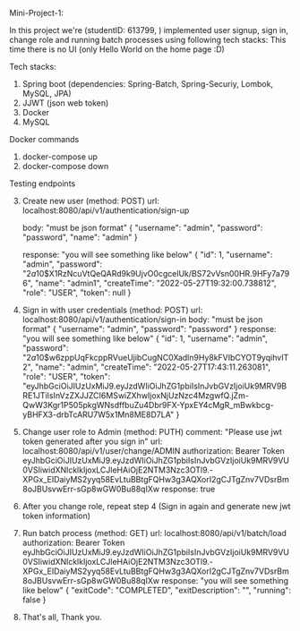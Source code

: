 Mini-Project-1:

In this project we're (studentID: 613799, ) implemented user signup, sign in, change role and running batch processes using following tech stacks:
This time there is no UI (only Hello World on the home page :D)

Tech stacks:
1. Spring boot (dependencies: Spring-Batch, Spring-Securiy, Lombok, MySQL, JPA)
2. JJWT (json web token)
3. Docker
4. MySQL 

Docker commands
1. docker-compose up
2. docker-compose down

Testing endpoints

3. Create new user (method: POST)
    url: localhost:8080/api/v1/authentication/sign-up

    body: "must be json format"
         {
            "username": "admin",
            "password": "password",
            "name": "admin"
        }
        
    response: "you will see something like below"
        {
            "id": 1,
            "username": "admin",
            "password": "$2a$10$X1RzNcuVtQeQARd9k9UjvO0cgcelUk/BS72vVsn00HR.9HFy7a796",
            "name": "admin1",
            "createTime": "2022-05-27T19:32:00.738812",
            "role": "USER",
            "token": null
        }

4. Sign in with user credentials (method: POST)
    url: localhost:8080/api/v1/authentication/sign-in
    body: "must be json format"
        {
            "username": "admin",
            "password": "password"
        }
    response: "you will see something like below"
        {
            "id": 1,
            "username": "admin",
            "password": "$2a$10$w6zppUqFkcppRVueUjibCugNC0Xadln9Hy8kFVIbCYOT9yqihvIT2",
            "name": "admin",
            "createTime": "2022-05-27T17:43:11.263081",
            "role": "USER",
            "token": "eyJhbGciOiJIUzUxMiJ9.eyJzdWIiOiJhZG1pbiIsInJvbGVzIjoiUk9MRV9BRE1JTiIsInVzZXJJZCI6MSwiZXhwIjoxNjUzNzc4MzgwfQ.jZm-QwW3Kgr1P505pkgWNsdffbuZu4Dbr9FX-YpxEY4cMgR_mBwkbcg-yBHFX3-drbTcARU7W5x1Mn8ME8D7LA"
        }

5. Change user role to Admin (method: PUTH)
    comment: "Please use jwt token generated after you sign in"
    url: localhost:8080/api/v1/user/change/ADMIN
    authorization: Bearer Token eyJhbGciOiJIUzUxMiJ9.eyJzdWIiOiJhZG1pbiIsInJvbGVzIjoiUk9MRV9VU0VSIiwidXNlcklkIjoxLCJleHAiOjE2NTM3Nzc3OTl9.-XPGx_EIDaiyMS2yyq58EvLtuBBtgFQHw3g3AQXorI2gCJTgZnv7VDsrBm8oJBUsvwErr-sGp8wGW0Bu88qIXw
    response: true

6. After you change role, repeat step 4 (Sign in again and generate new jwt token information)

7. Run batch process (method: GET)
    url: localhost:8080/api/v1/batch/load
    authorization: Bearer Token eyJhbGciOiJIUzUxMiJ9.eyJzdWIiOiJhZG1pbiIsInJvbGVzIjoiUk9MRV9VU0VSIiwidXNlcklkIjoxLCJleHAiOjE2NTM3Nzc3OTl9.-XPGx_EIDaiyMS2yyq58EvLtuBBtgFQHw3g3AQXorI2gCJTgZnv7VDsrBm8oJBUsvwErr-sGp8wGW0Bu88qIXw
    response: "you will see something like below"
        {
            "exitCode": "COMPLETED",
            "exitDescription": "",
            "running": false
        }

8. That's all, Thank you.